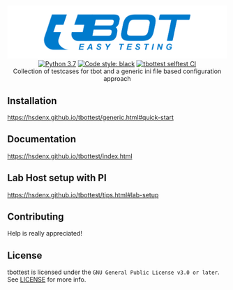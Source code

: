 <p align="center">
  <img src="Documentation/static/tbot-logo-header.png" alt="tbot" /><br />
  <a href="https://www.python.org/"><img src="https://img.shields.io/badge/python-3.7-blue.svg" alt="Python 3.7" /></a>
  <a href="https://github.com/ambv/black"><img src="https://img.shields.io/badge/code%20style-black-000000.svg" alt="Code style: black" /></a>
  <a href="https://github.com/hsdenx/tbottest/actions"><img src="https://github.com/hsdenx/tbottest/workflows/tbottest%20selftest%20CI/badge.svg" alt="tbottest selftest CI" /></a>
  <br />
  Collection of testcases for tbot <a href="https://github.com/Rahix/tbot"/></a> and a generic ini file based configuration approach
</p>

## Installation

https://hsdenx.github.io/tbottest/generic.html#quick-start

## Documentation

https://hsdenx.github.io/tbottest/index.html

## Lab Host setup with PI

https://hsdenx.github.io/tbottest/tips.html#lab-setup

## Contributing
Help is really appreciated!

## License
tbottest is licensed under the `GNU General Public License v3.0 or later`.  See
[LICENSE](LICENSE) for more info.
